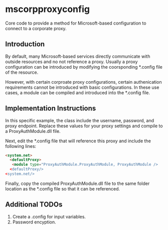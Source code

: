 # mscorpproxyconfig
Core code to provide a method for Microsoft-based configuration to connect to a corporate proxy.

## Introduction
By default, many Microsoft-based services directly communicate with outside resources and no not reference a proxy. Usually a proxy configuration can be introduced by modifying the coorsponding *.config file of the resource.

However, with certain corproate proxy configurations, certain authenication requirements cannot be introduced with basic configurations. In these use cases, a module can be compiled and introduced into the *.config file.

## Implementation Instructions
In this specific example, the class include the username, password, and proxy endpoint. Replace these values for your proxy settings and compile to a ProxyAuthModule.dll file.

Next, edit the *.config file that will reference this proxy and include the following lines:
```html
<system.net>
  <defaultProxy>
   <module type="ProxyAuthModule.ProxyAuthModule, ProxyAuthModule />
  <defaultProxy/>
<system.net/>
```
Finally, copy the compiled ProxyAuthModule.dll file to the same folder location as the *.config file so that it can be referenced.
## Additional TODOs
1. Create a .config for input variables.
2. Password encyption.
